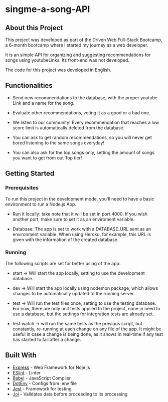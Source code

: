 # singme-a-song-API

## About this Project

This project was developed as part of the Driven Web Full-Stack Bootcamp, a 6-month bootcamp where I started my journey as a web developer.

It is an simple API for organizing and suggesting recommendations for songs using youtubeLinks. Its front-end was not developed.

The code for this project was developed in English.

## Functionalities

- Send new recommendations to the database, with the proper youtube Link and a name for the song.

- Evaluate other recommendations, voting it as a good or a bad one.

- We listen to our community! Every recommendation that reaches a low score limit is automatically deleted from the database.

- You can ask to get random recommendations, so you will never get bored listening to the same songs everyday!

- You can also ask for the top songs only, setting the amount of songs you want to get from out Top tier!

## Getting Started

### Prerequisites

To run this project in the development mode, you'll need to have a basic environment to run a Node.js App.

- Run it locally: take note that it will be set in port 4000. If you wish another port, make sure to set it as an enviroment variable.

- Database: The app is set to work with a DATABASE_URL sent as an environment variable. When using Heroku, for example, this URL is given with the information of the created database.

### Running

The following scripts are set for better using of the app:

- start -> Will start the app locally, setting to use the development database.

- dev -> Will start the app locally using nodemon package, which allows changes to be automatically updated to the running server.

- test -> Will run the test files once, setting to use the testing database. For now, there are only unit tests applied to the project, none in need to use a database, but the settings for integration tests are already set.

- test:watch -> will run the same tests as the previous script, but constantly, re-running at each change on any file of the app. It might be useful in case a change is being done, as it shows in real-time if any test has started to fail after a change.

## Built With

- [Express](https://expressjs.com/) - Web Framework for Noje.js
- [ESlint](https://eslint.org/) - Linter
- [Babel](https://babeljs.io/) - JavaScript Compiler
- [DotEnv](https://www.npmjs.com/package/dotenv) - Configs from .env file
- [Jest](https://jestjs.io/) - Framework for testing
- [Joi](https://www.npmjs.com/package/joi) - Validates data before proceeding to its processing
